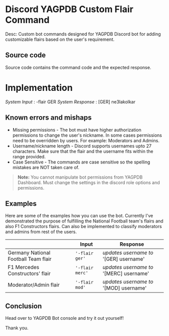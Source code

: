 # Discord YAGPDB Custom Flair Command

Desc: Custom bot commands designed for YAGPDB Discord bot for adding customizable flairs based on the user's requirement.


## Source code

Source code contains the command code and the expected response. 


# Implementation

*System Input* : -flair GER
*System Response* : [GER] ne3lakolkar


## Known errors and mishaps

- Missing permissions - The bot must have higher authorization permissions to change the user's nickname. In some cases permissions need to be overridden by users. 
For example: Moderators and Admins. 
- Username/nickname length - Discord supports usernames upto 27 characters. Make sure that the flair and the username fits within the range provided.
- Case Sensitive - The commands are case sensitive so the spelling mistakes are NOT taken care of. 

> **Note:** You cannot manipulate bot permissions from YAGPDB Dashboard. Must change the settings in the discord role options and permissions. 


## Examples

Here are some of the examples how you can use the bot. Currently I've demonstrated the purpose of fulfilling the National Football team's flairs and also F1 Constructors flairs. Can also be implemented to classify moderators and admins from rest of the users. 

|                |Input                          |Response|
|----------------|-------------------------------|-----------------------------|
|Germany National Football Team flair|`'-flair ger'`            |*updates username to* '[GER] username'            |
|F1 Mercedes Constructors' flair|`'-flair merc'`            |    *updates username to* '[MERC] username'        |
|Moderator/Admin flair          |`'-flair mod'`|*updates username to* '[MOD] username'|

## Conclusion

Head over to YAGPDB Bot console and try it out yourself!

Thank you.
